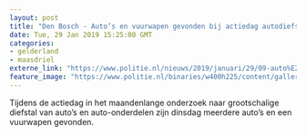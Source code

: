 ```yaml
---
layout: post
title: "Den Bosch - Auto’s en vuurwapen gevonden bij actiedag autodiefstallen"
date: Tue, 29 Jan 2019 15:25:00 GMT
categories: 
- gelderland 
- maasdriel 
externe_link: "https://www.politie.nl/nieuws/2019/januari/29/09-auto%E2%80%99s-en-vuurwapen-gevonden-bij-actiedag-autodiefstallen.html"
feature_image: "https://www.politie.nl/binaries/w400h225/content/gallery/politie/nieuws/2019/januari/09-ob/aanhoudingactie.jpg"
---
```


Tijdens de actiedag in het maandenlange onderzoek naar grootschalige diefstal van auto’s en auto-onderdelen zijn dinsdag meerdere auto’s en een vuurwapen gevonden.
